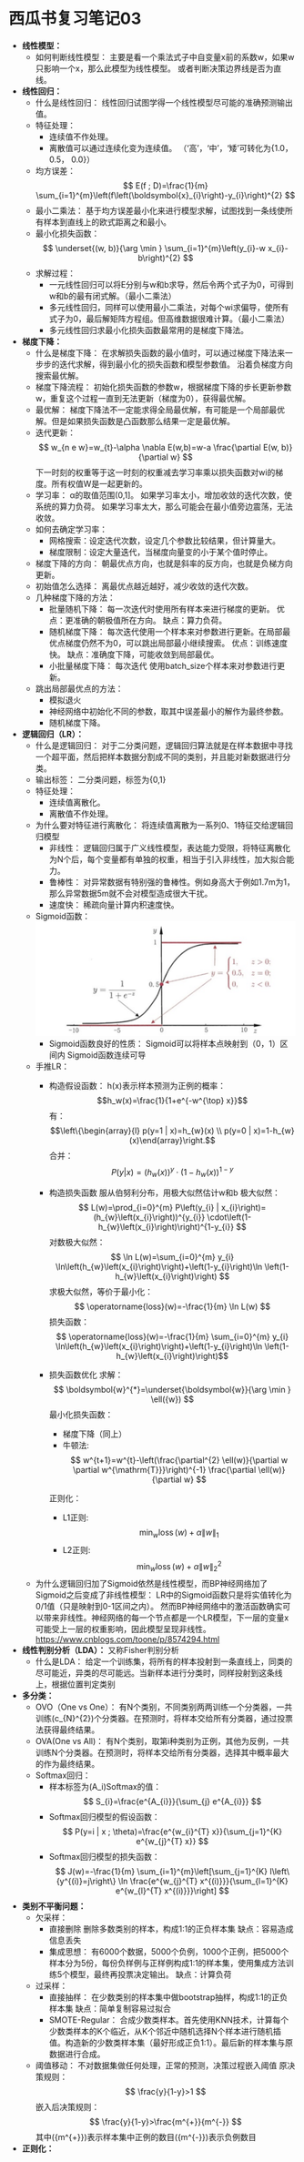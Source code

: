 # 西瓜书复习笔记03
- **线性模型：**
    - 如何判断线性模型：
        主要是看一个乘法式子中自变量x前的系数w，如果w只影响一个x，那么此模型为线性模型。
        或者判断决策边界线是否为直线。
- **线性回归：**
    - 什么是线性回归：
    线性回归试图学得一个线性模型尽可能的准确预测输出值。
    - 特征处理：
        - 连续值不作处理。
        - 离散值可以通过连续化变为连续值。
        （‘高’，‘中’，‘矮’可转化为{1.0， 0.5， 0.0}）
    - 均方误差：
         $$ E(f ; D)=\frac{1}{m} \sum_{i=1}^{m}\left(f\left(\boldsymbol{x}_{i}\right)-y_{i}\right)^{2} $$
    - 最小二乘法：
        基于均方误差最小化来进行模型求解，试图找到一条线使所有样本到直线上的欧式距离之和最小。
    - 最小化损失函数：
        $$ \underset{(w, b)}{\arg \min } \sum_{i=1}^{m}\left(y_{i}-w x_{i}-b\right)^{2} $$
    - 求解过程：
        - 一元线性回归可以将E分别与w和b求导，然后令两个式子为0，可得到w和b的最有闭式解。（最小二乘法）
        - 多元线性回归，同样可以使用最小二乘法，对每个wi求偏导，使所有式子为0，最后解矩阵方程组。但高维数据很难计算。（最小二乘法）
        - 多元线性回归求最小化损失函数最常用的是梯度下降法。
- **梯度下降：**
    - 什么是梯度下降：
        在求解损失函数的最小值时，可以通过梯度下降法来一步步的迭代求解，得到最小化的损失函数和模型参数值。
        沿着负梯度方向搜索最优解。
    - 梯度下降流程：
        初始化损失函数的参数w，根据梯度下降的步长更新参数w，重复这个过程一直到无法更新（梯度为0），获得最优解。
    - 最优解：
        梯度下降法不一定能求得全局最优解，有可能是一个局部最优解。但是如果损失函数是凸函数那么结果一定是最优解。
    - 迭代更新：
        $$ w_{n e w}=w_{t}-\alpha \nabla E(w,b)=w-a \frac{\partial E(w, b)}{\partial w} $$
        下一时刻的权重等于这一时刻的权重减去学习率乘以损失函数对wi的梯度。所有权值W是一起更新的。
    - 学习率：
        α的取值范围(0,1]。
        如果学习率太小，增加收敛的迭代次数，使系统的算力负荷。
        如果学习率太大，那么可能会在最小值旁边震荡，无法收敛。
    - 如何去确定学习率：
        - 网格搜索：设定迭代次数，设定几个参数比较结果，但计算量大。
        - 梯度限制：设定大量迭代，当梯度向量变的小于某个值时停止。
    - 梯度下降的方向：
        朝最优点方向，也就是斜率的反方向，也就是负梯方向更新。
    - 初始值怎么选择：
        离最优点越近越好，减少收敛的迭代次数。
    - 几种梯度下降的方法：
        - 批量随机下降：
            每一次迭代时使用所有样本来进行梯度的更新。
            优点：更准确的朝极值所在方向。
            缺点：算力负荷。
        - 随机梯度下降：
            每次迭代使用一个样本来对参数进行更新。在局部最优点梯度仍然不为0，可以跳出局部最小继续搜索。
            优点：训练速度快。
            缺点：准确度下降，可能收敛到局部最优。
        - 小批量梯度下降：
            每次迭代 使用batch_size个样本来对参数进行更新。
    - 跳出局部最优点的方法：
        - 模拟退火
        - 神经网络中初始化不同的参数，取其中误差最小的解作为最终参数。
        - 随机梯度下降。
- **逻辑回归（LR）：**
    - 什么是逻辑回归：
        对于二分类问题，逻辑回归算法就是在样本数据中寻找一个超平面，然后把样本数据分割成不同的类别，并且能对新数据进行分类。
    - 输出标签：
        二分类问题，标签为{0,1}
    - 特征处理：
        - 连续值离散化。
        - 离散值不作处理。
    - 为什么要对特征进行离散化：
        将连续值离散为一系列0、1特征交给逻辑回归模型
        - 非线性：
            逻辑回归属于广义线性模型，表达能力受限，将特征离散化为N个后，每个变量都有单独的权重，相当于引入非线性，加大拟合能力。
        - 鲁棒性：
            对异常数据有特别强的鲁棒性。例如身高大于例如1.7m为1，那么异常数据5m就不会对模型造成很大干扰。
        - 速度快：
            稀疏向量计算内积速度快。
    - Sigmoid函数：
        ![sigmoid函数](img/03/sigmoid.png)
        - Sigmoid函数良好的性质：
            Sigmoid可以将样本点映射到（0，1）区间内
        Sigmoid函数连续可导
    - 手推LR：
        - 构造假设函数：
            h(x)表示样本预测为正例的概率：
                $$h_w(x)=\frac{1}{1+e^{-w^{\top} x}}$$
            有：
                $$\left\{\begin{array}{l} p(y=1 | x)=h_{w}(x) \\ p(y=0 | x)=1-h_{w}(x)\end{array}\right.$$
            合并：
                $$ P(y | x)=( h_{w}(x))^{y} \cdot(1-h_{w}(x))^{1-y} $$
        - 构造损失函数
            服从伯努利分布，用极大似然估计w和b
            极大似然：
                $$ L(w)=\prod_{i=0}^{m} P\left(y_{i} | x_{i}\right)=(h_{w}\left(x_{i}\right))^{y_{i}} \cdot\left(1-h_{w}\left(x_{i}\right)\right)^{1-y_{i}} $$
            对数极大似然：
                $$
                \ln L(w)=\sum_{i=0}^{m} y_{i} \ln\left(h_{w}\left(x_{i}\right)\right)+\left(1-y_{i}\right)\ln \left(1-h_{w}\left(x_{i}\right)\right)
                $$
            求极大似然，等价于最小化：
                $$ \operatorname{loss}(w)=-\frac{1}{m} \ln L(w) $$
            损失函数：
                $$ \operatorname{loss}(w)=-\frac{1}{m} \sum_{i=0}^{m} y_{i} \ln\left(h_{w}\left(x_{i}\right)\right)+\left(1-y_{i}\right)\ln \left(1-h_{w}\left(x_{i}\right)\right)$$
        - 损失函数优化
            求解：
                $$
                \boldsymbol{w}^{*}=\underset{\boldsymbol{w}}{\arg \min } \ell({w})
                $$
            最小化损失函数：
            - 梯度下降（同上）
            - 牛顿法:
                $$
                w^{t+1}=w^{t}-\left(\frac{\partial^{2} \ell(w)}{\partial w \partial w^{\mathrm{T}}}\right)^{-1} \frac{\partial \ell(w)}{\partial w}
                $$
                
            正则化：
            - L1正则:
                $$ \min _{w} \operatorname{loss}(w)+\alpha\|w\|_{1} $$
            - L2正则:
                $$ \min _{w} \operatorname{loss}(w)+\alpha\|w\|_{2}^2 $$
    - 为什么逻辑回归加了Sigmoid依然是线性模型，而BP神经网络加了Sigmoid之后变成了非线性模型：
        LR中的Sigmoid函数只是将实值转化为0/1值（只是映射到0-1区间之内）。
        然而BP神经网络中的激活函数确实可以带来非线性。神经网络的每一个节点都是一个LR模型，下一层的变量x可能受上一层的权重影响，因此模型呈现非线性。
        https://www.cnblogs.com/toone/p/8574294.html
- **线性判别分析（LDA）：**
    又称Fisher判别分析
    - 什么是LDA：
        给定一个训练集，将所有的样本投射到一条直线上，同类的尽可能近，异类的尽可能远。当新样本进行分类时，同样投射到这条线上，根据位置判定类别
- **多分类：**
    - OVO（One vs One）：
        有N个类别，不同类别两两训练一个分类器，一共训练\(c_{N}^{2}\)个分类器。在预测时，将样本交给所有分类器，通过投票法获得最终结果。
    - OVA(One vs All)：
        有N个类别，取第i种类别为正例，其他为反例，一共训练N个分类器。在预测时，将样本交给所有分类器，选择其中概率最大的作为最终结果。
    - Softmax回归：
        - 样本标签为\(A_i\)Softmax的值：
            $$ S_{i}=\frac{e^{A_{i}}}{\sum_{j} e^{A_{i}}} $$
        - Softmax回归模型的假设函数：
            $$ P(y=i | x ; \theta)=\frac{e^{w_{i}^{T} x}}{\sum_{j=1}^{K} e^{w_{j}^{T} x}} $$
        - Softmax回归模型的损失函数：
            $$
            J(w)=-\frac{1}{m} \sum_{i=1}^{m}\left[\sum_{j=1}^{K} I\left\{y^{(i)}=j\right\} \ln \frac{e^{w_{j}^{T} x^{(i)}}}{\sum_{l=1}^{K} e^{w_{l}^{T} x^{(i)}}}\right]
            $$
- **类别不平衡问题：**
    - 欠采样：
        - 直接删除
            删除多数类别的样本，构成1:1的正负样本集
            缺点：容易造成信息丢失
        - 集成思想：
            有6000个数据，5000个负例，1000个正例，把5000个样本分为5份，每份负样例与正样例构成1:1的样本集，使用集成方法训练5个模型，最终再投票决定输出。
            缺点：计算负荷
    - 过采样：
        - 直接抽样：
            在少数类别的样本集中做bootstrap抽样，构成1:1的正负样本集
            缺点：简单复制容易过拟合
        - SMOTE-Regular：
            合成少数类样本。首先使用KNN技术，计算每个少数类样本的K个临近，从K个邻近中随机选择N个样本进行随机插值。构造新的少数类样本集（最好形成正负1:1）。最后新的样本集与原数据进行合成。
    - 阈值移动：
        不对数据集做任何处理，正常的预测，决策过程嵌入阈值
        原决策规则：
        $$ \frac{y}{1-y}>1 $$
        嵌入后决策规则：
        $$ \frac{y}{1-y}>\frac{m^{+}}{m^{-}} $$
        其中\({m^{+}}\)表示样本集中正例的数目\({m^{-}}\)表示负例数目
- **正则化：**